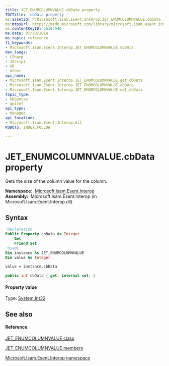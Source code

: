 ```yaml
---
title: JET_ENUMCOLUMNVALUE.cbData property 
TOCTitle: 'cbData property '
ms:assetid: P:Microsoft.Isam.Esent.Interop.JET_ENUMCOLUMNVALUE.cbData
ms:mtpsurl: https://msdn.microsoft.com/library/microsoft.isam.esent.interop.jet_enumcolumnvalue.cbdata(v=EXCHG.10)
ms:contentKeyID: 55107540
ms.date: 07/30/2014
ms.topic: reference
f1_keywords:
- Microsoft.Isam.Esent.Interop.JET_ENUMCOLUMNVALUE.cbData
dev_langs:
- CSharp
- JScript
- VB
- other
api_name: 
- Microsoft.Isam.Esent.Interop.JET_ENUMCOLUMNVALUE.get_cbData
- Microsoft.Isam.Esent.Interop.JET_ENUMCOLUMNVALUE.cbData
- Microsoft.Isam.Esent.Interop.JET_ENUMCOLUMNVALUE.set_cbData
topic_type: 
- kbSyntax
- apiref
api_type: 
- Managed
api_location: 
- Microsoft.Isam.Esent.Interop.dll
ROBOTS: INDEX,FOLLOW

---
```


# JET_ENUMCOLUMNVALUE.cbData property

Gets the size of the column value for the column.

**Namespace:**  [Microsoft.Isam.Esent.Interop](hh596136\(v=exchg.10\).md)  
**Assembly:**  Microsoft.Isam.Esent.Interop (in Microsoft.Isam.Esent.Interop.dll)

## Syntax

``` vb
'Declaration
Public Property cbData As Integer
    Get
    Friend Set
'Usage
Dim instance As JET_ENUMCOLUMNVALUE
Dim value As Integer

value = instance.cbData
```

``` csharp
public int cbData { get; internal set; }
```

#### Property value

Type: [System.Int32](https://docs.microsoft.com/dotnet/api/system.int32?redirectedfrom=MSDN)  

## See also

#### Reference

[JET_ENUMCOLUMNVALUE class](dn335142\(v=exchg.10\).md)

[JET_ENUMCOLUMNVALUE members](dn335094\(v=exchg.10\).md)

[Microsoft.Isam.Esent.Interop namespace](hh596136\(v=exchg.10\).md)

